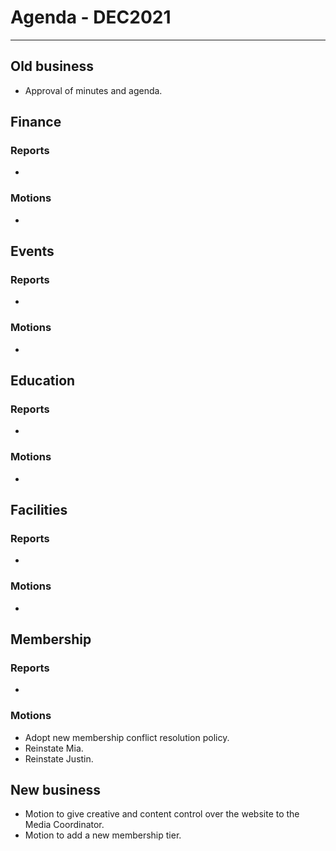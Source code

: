 # Agenda  - DEC2021
---

## Old business

* Approval of minutes and agenda. 
 
## Finance
 
### Reports
* 
### Motions
* 
## Events
 
### Reports
* 
### Motions
* 
## Education
 
### Reports
* 
### Motions
* 
 
## Facilities
 
### Reports
* 
### Motions
* 
 
## Membership
 
### Reports
* 
### Motions

* Adopt new membership conflict resolution policy.
* Reinstate Mia.
* Reinstate Justin.

## New business

* Motion to give creative and content control over the website to the Media Coordinator.
* Motion to add a new membership tier.
